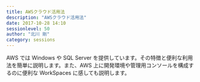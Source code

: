 ```yaml
---
title: AWSクラウド活用法
description: "AWSクラウド活用法"
date: 2017-10-28 14:10
sessionlevel: 50
author: "北川 剛"
category: sessions
---
```

AWS では Windows や SQL Server を提供しています。その特徴と便利な利用法を簡単に説明します。また、AWS 上に開発環境や管理用コンソールを構成するのに便利な WorkSpaces に感しても説明します。
